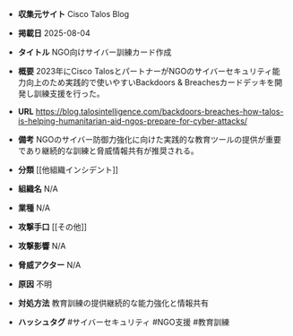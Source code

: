 - **収集元サイト**
Cisco Talos Blog

- **掲載日**
2025-08-04

- **タイトル**
NGO向けサイバー訓練カード作成

- **概要**
2023年にCisco TalosとパートナーがNGOのサイバーセキュリティ能力向上のため実践的で使いやすいBackdoors & Breachesカードデッキを開発し訓練支援を行った。

- **URL**
https://blog.talosintelligence.com/backdoors-breaches-how-talos-is-helping-humanitarian-aid-ngos-prepare-for-cyber-attacks/

- **備考**
NGOのサイバー防御力強化に向けた実践的な教育ツールの提供が重要であり継続的な訓練と脅威情報共有が推奨される。

- **分類**
[[他組織インシデント]]

- **組織名**
N/A

- **業種**
N/A

- **攻撃手口**
[[その他]]

- **攻撃影響**
N/A

- **脅威アクター**
N/A

- **原因**
不明

- **対処方法**
教育訓練の提供継続的な能力強化と情報共有

- **ハッシュタグ**
#サイバーセキュリティ #NGO支援 #教育訓練
